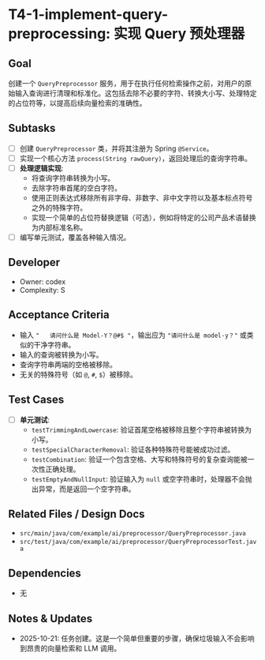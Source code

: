 # T4-1-implement-query-preprocessing: 实现 Query 预处理器

## Goal
创建一个 `QueryPreprocessor` 服务，用于在执行任何检索操作之前，对用户的原始输入查询进行清理和标准化。这包括去除不必要的字符、转换大小写、处理特定的占位符等，以提高后续向量检索的准确性。

## Subtasks
- [ ] 创建 `QueryPreprocessor` 类，并将其注册为 Spring `@Service`。
- [ ] 实现一个核心方法 `process(String rawQuery)`，返回处理后的查询字符串。
- [ ] **处理逻辑实现**:
    - 将查询字符串转换为小写。
    - 去除字符串首尾的空白字符。
    - 使用正则表达式移除所有非字母、非数字、非中文字符以及基本标点符号之外的特殊字符。
    - 实现一个简单的占位符替换逻辑（可选），例如将特定的公司产品术语替换为内部标准名称。
- [ ] 编写单元测试，覆盖各种输入情况。

## Developer
- Owner: codex
- Complexity: S

## Acceptance Criteria
- 输入 `"   请问什么是 Model-Y？@#$ "`，输出应为 `"请问什么是 model-y？"` 或类似的干净字符串。
- 输入的查询被转换为小写。
- 查询字符串两端的空格被移除。
- 无关的特殊符号（如 `@`, `#`, `$`）被移除。

## Test Cases
- [ ] **单元测试**:
    - `testTrimmingAndLowercase`: 验证首尾空格被移除且整个字符串被转换为小写。
    - `testSpecialCharacterRemoval`: 验证各种特殊符号能被成功过滤。
    - `testCombination`: 验证一个包含空格、大写和特殊符号的复杂查询能被一次性正确处理。
    - `testEmptyAndNullInput`: 验证输入为 `null` 或空字符串时，处理器不会抛出异常，而是返回一个空字符串。

## Related Files / Design Docs
- `src/main/java/com/example/ai/preprocessor/QueryPreprocessor.java`
- `src/test/java/com/example/ai/preprocessor/QueryPreprocessorTest.java`

## Dependencies
- 无

## Notes & Updates
- 2025-10-21: 任务创建。这是一个简单但重要的步骤，确保垃圾输入不会影响到昂贵的向量检索和 LLM 调用。